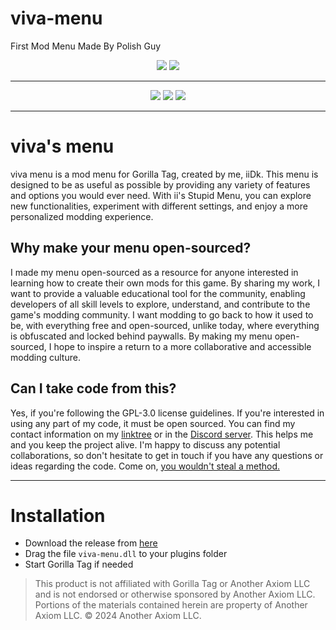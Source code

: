 # viva-menu
First Mod Menu Made By Polish Guy

  
<p align="center">
  <a href="#"><img src="https://imgur.com/a/1VnEI45"></a>
  <a href="#"><img src="https://imgur.com/a/1VnEI45"></a>
</p>

---

<p align="center">
	<a href="https://github.com/vanisevr/viva-menu"><img src="[ https://img.shields.io/github/v/release/iiDk-the-actual/iis.Stupid.Menu ] 
 (https://github.com/vanisevr/viva-menu)?label=version&style=for-the-badge"></a>
	<a href="https://github.com/vanisevr/viva-menu/releases/latest"><img src="https://img.shields.io/github/downloads/iiDk-the-actual/iis.Stupid.Menu/latest/iis_Stupid_Menu.dll?style=for-the-badge"></a>
	<a href="https://github.com/vanisevr/viva-menu"><img src="https://img.shields.io/badge/discord-11497%20online-blueviolet?style=for-the-badge"></a>
</p>

---

# viva's menu
viva menu is a mod menu for Gorilla Tag, created by me, iiDk. This menu is designed to be as useful as possible by providing any variety of features and options you would ever need. With ii's Stupid Menu, you can explore new functionalities, experiment with different settings, and enjoy a more personalized modding experience.

## Why make your menu open-sourced?
I made my menu open-sourced as a resource for anyone interested in learning how to create their own mods for this game. By sharing my work, I want to provide a valuable educational tool for the community, enabling developers of all skill levels to explore, understand, and contribute to the game's modding community. I want modding to go back to how it used to be, with everything free and open-sourced, unlike today, where everything is obfuscated and locked behind paywalls. By making my menu open-sourced, I hope to inspire a return to a more collaborative and accessible modding culture.

## Can I take code from this?
Yes, if you're following the GPL-3.0 license guidelines. If you're interested in using any part of my code, it must be open sourced. You can find my contact information on my [linktree](https://linktr.ee/iiWasHere) or in the [Discord server](https://discord.gg/iidk). This helps me and you keep the project alive. I'm happy to discuss any potential collaborations, so don't hesitate to get in touch if you have any questions or ideas regarding the code. Come on, [you wouldn't steal a method.](https://www.youtube.com/watch?v=zMBqPdMzZ9E)

---

# Installation

- Download the release from [here](https://github.com/vanisevr/viva-menu/releases/latest)
- Drag the file `viva-menu.dll` to your plugins folder
- Start Gorilla Tag if needed

> This product is not affiliated with Gorilla Tag or Another Axiom LLC and is not endorsed or otherwise sponsored by Another Axiom LLC. Portions of the materials contained herein are property of Another Axiom LLC. © 2024 Another Axiom LLC.
